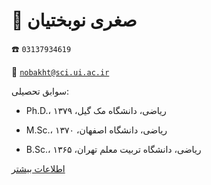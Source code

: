 
# 👤  **صغری نوبختیان**


☎️  `03137934619` 


📧  [`nobakht@sci.ui.ac.ir`](mailto:nobakht@sci.ui.ac.ir)


سوابق تحصیلی:


- Ph.D.، ریاضی، دانشگاه مک گیل، ۱۳۷۹


- M.Sc.، ریاضی، دانشگاه اصفهان، ۱۳۷۰


- B.Sc.، ریاضی، دانشگاه تربیت معلم تهران، ۱۳۶۵


[اطلاعات بیشتر](https://sci.ui.ac.ir/nobakht)
